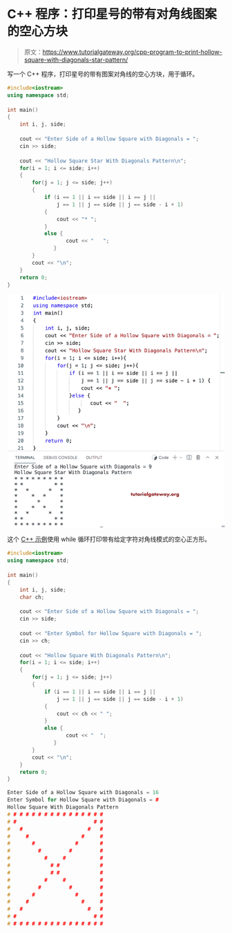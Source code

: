 # C++ 程序：打印星号的带有对角线图案的空心方块

> 原文：<https://www.tutorialgateway.org/cpp-program-to-print-hollow-square-with-diagonals-star-pattern/>

写一个 C++ 程序，打印星号的带有图案对角线的空心方块，用于循环。

```cpp
#include<iostream>
using namespace std;

int main()
{
	int i, j, side;

    cout << "Enter Side of a Hollow Square with Diagonals = ";
    cin >> side;

    cout << "Hollow Square Star With Diagonals Pattern\n"; 
    for(i = 1; i <= side; i++)
    {
    	for(j = 1; j <= side; j++)
		{
            if (i == 1 || i == side || i == j || 
                j == 1 || j == side || j == side - i + 1) 
            {
                cout << "* ";
            }
           	else {
                   cout << "   ";
               } 
        }
        cout << "\n";
    }		
 	return 0;
}
```

![C++ Program to Print Hollow Square with Diagonals Star Pattern](img/24cef5bae52f58938f448e4f536c14ee.png)

这个 [C++ 示例](https://www.tutorialgateway.org/cpp-programs/)使用 while 循环打印带有给定字符对角线模式的空心正方形。

```cpp
#include<iostream>
using namespace std;

int main()
{
	int i, j, side;
    char ch;

    cout << "Enter Side of a Hollow Square with Diagonals = ";
    cin >> side;

    cout << "Enter Symbol for Hollow Square with Diagonals = ";
    cin >> ch;

    cout << "Hollow Square With Diagonals Pattern\n"; 
    for(i = 1; i <= side; i++)
    {
    	for(j = 1; j <= side; j++)
		{
            if (i == 1 || i == side || i == j || 
                j == 1 || j == side || j == side - i + 1) 
            {
                cout << ch << " ";
            }
           	else {
                   cout << "  ";
               } 
        }
        cout << "\n";
    }		
 	return 0;
}
```

```cpp
Enter Side of a Hollow Square with Diagonals = 16
Enter Symbol for Hollow Square with Diagonals = #
Hollow Square With Diagonals Pattern
# # # # # # # # # # # # # # # # 
# #                         # # 
#   #                     #   # 
#     #                 #     # 
#       #             #       # 
#         #         #         # 
#           #     #           # 
#             # #             # 
#             # #             # 
#           #     #           # 
#         #         #         # 
#       #             #       # 
#     #                 #     # 
#   #                     #   # 
# #                         # # 
# # # # # # # # # # # # # # # # 
```
